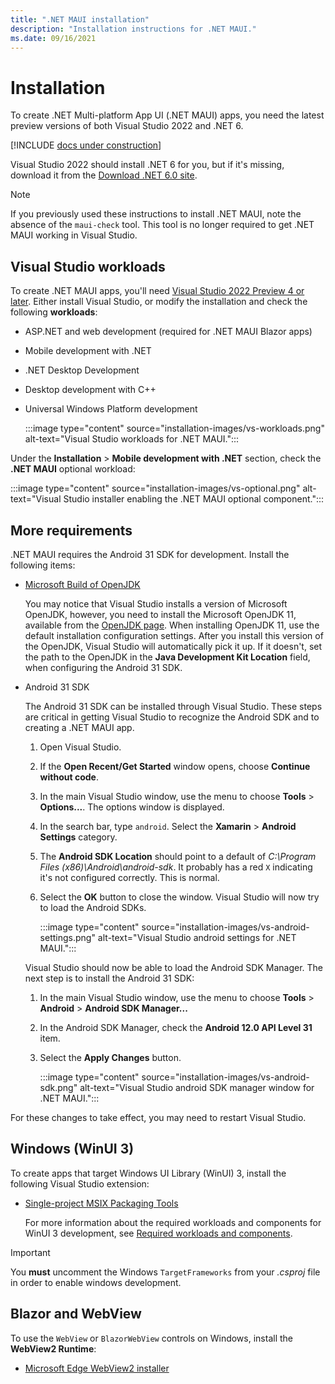 ```yaml
---
title: ".NET MAUI installation"
description: "Installation instructions for .NET MAUI."
ms.date: 09/16/2021
---
```


# Installation

To create .NET Multi-platform App UI (.NET MAUI) apps, you need the latest preview versions of both Visual Studio 2022 and .NET 6.

[!INCLUDE [docs under construction](~/includes/preview-note.md)]

Visual Studio 2022 should install .NET 6 for you, but if it's missing, download it from the [Download .NET 6.0 site](https://dotnet.microsoft.com/download/dotnet/6.0).

> [!NOTE]
> If you previously used these instructions to install .NET MAUI, note the absence of the `maui-check` tool. This tool is no longer required to get .NET MAUI working in Visual Studio.

## Visual Studio workloads

To create .NET MAUI apps, you'll need [Visual Studio 2022 Preview 4 or later](https://visualstudio.microsoft.com/vs/preview/vs2022/). Either install Visual Studio, or modify the installation and check the following **workloads**:

- ASP.NET and web development (required for .NET MAUI Blazor apps)
- Mobile development with .NET
- .NET Desktop Development
- Desktop development with C++
- Universal Windows Platform development

  :::image type="content" source="installation-images/vs-workloads.png" alt-text="Visual Studio workloads for .NET MAUI.":::

Under the **Installation** > **Mobile development with .NET** section, check the **.NET MAUI** optional workload:

:::image type="content" source="installation-images/vs-optional.png" alt-text="Visual Studio installer enabling the .NET MAUI optional component.":::

## More requirements

.NET MAUI requires the Android 31 SDK for development. Install the following items:

- [Microsoft Build of OpenJDK](https://www.microsoft.com/openjdk)

  You may notice that Visual Studio installs a version of Microsoft OpenJDK, however, you need to install the Microsoft OpenJDK 11, available from the [OpenJDK page](https://www.microsoft.com/openjdk). When installing OpenJDK 11, use the default installation configuration settings. After you install this version of the OpenJDK, Visual Studio will automatically pick it up. If it doesn't, set the path to the OpenJDK in the **Java Development Kit Location** field, when configuring the Android 31 SDK.

- Android 31 SDK

  The Android 31 SDK can be installed through Visual Studio. These steps are critical in getting Visual Studio to recognize the Android SDK and to creating a .NET MAUI app.

  01. Open Visual Studio.
  01. If the **Open Recent/Get Started** window opens, choose **Continue without code**.
  01. In the main Visual Studio window, use the menu to choose **Tools** > **Options...**. The options window is displayed.
  01. In the search bar, type `android`. Select the **Xamarin** > **Android Settings** category.
  01. The **Android SDK Location** should point to a default of _C:\Program Files (x86)\Android\android-sdk_. It probably has a red `X` indicating it's not configured correctly. This is normal.
  01. Select the **OK** button to close the window. Visual Studio will now try to load the Android SDKs.

      :::image type="content" source="installation-images/vs-android-settings.png" alt-text="Visual Studio android settings for .NET MAUI.":::
  
  Visual Studio should now be able to load the Android SDK Manager. The next step is to install the Android 31 SDK:

  01. In the main Visual Studio window, use the menu to choose **Tools** > **Android** > **Android SDK Manager...**
  01. In the Android SDK Manager, check the **Android 12.0 API Level 31** item.
  01. Select the **Apply Changes** button.

      :::image type="content" source="installation-images/vs-android-sdk.png" alt-text="Visual Studio android SDK manager window for .NET MAUI.":::

For these changes to take effect, you may need to restart Visual Studio.

## Windows (WinUI 3)

To create apps that target Windows UI Library (WinUI) 3, install the following Visual Studio extension:

- [Single-project MSIX Packaging Tools](https://marketplace.visualstudio.com/items?itemName=ProjectReunion.MicrosoftSingleProjectMSIXPackagingToolsDev17)

  For more information about the required workloads and components for WinUI 3 development, see [Required workloads and components](/windows/apps/project-reunion/set-up-your-development-environment#required-workloads-and-components).

> [!IMPORTANT]
> You **must** uncomment the Windows `TargetFrameworks` from your _.csproj_ file in order to enable windows development.

## Blazor and WebView

To use the `WebView` or `BlazorWebView` controls on Windows, install the **WebView2 Runtime**:

- [Microsoft Edge WebView2 installer](https://developer.microsoft.com/microsoft-edge/webview2/)
